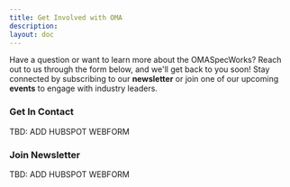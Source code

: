 ```yaml
---
title: Get Involved with OMA
description:
layout: doc
---
```


Have a question or want to learn more about the OMASpecWorks? Reach out to us through the form below, and we'll get back to you soon! Stay connected by subscribing to our **newsletter** or join one of our upcoming **events** to engage with industry leaders.

### Get In Contact

TBD: ADD HUBSPOT WEBFORM


### Join Newsletter



TBD: ADD HUBSPOT WEBFORM